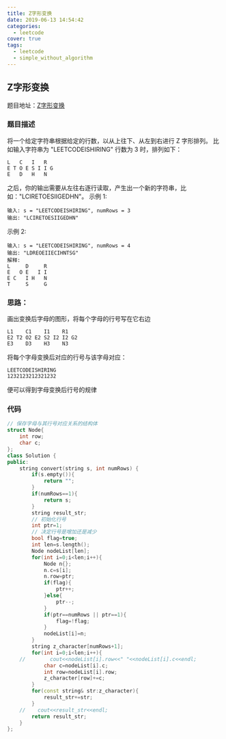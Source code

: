 ```yaml
---
title: Z字形变换
date: 2019-06-13 14:54:42
categories:
  - leetcode
cover: true
tags:
  - leetcode
  - simple_without_algorithm
---
```

## Z字形变换

题目地址：[Z字形变换](https://leetcode-cn.com/problems/zigzag-conversion/)

### 题目描述
将一个给定字符串根据给定的行数，以从上往下、从左到右进行 Z 字形排列。
比如输入字符串为 "LEETCODEISHIRING" 行数为 3 时，排列如下：
```
L   C   I   R
E T O E S I I G
E   D   H   N
```
之后，你的输出需要从左往右逐行读取，产生出一个新的字符串，比如："LCIRETOESIIGEDHN"。
示例 1:
```
输入: s = "LEETCODEISHIRING", numRows = 3
输出: "LCIRETOESIIGEDHN"
```

示例 2:
```
输入: s = "LEETCODEISHIRING", numRows = 4
输出: "LDREOEIIECIHNTSG"
解释:
L     D     R
E   O E   I I
E C   I H   N
T     S     G
```

### 思路：

画出变换后字母的图形，将每个字母的行号写在它右边
```
L1    C1    I1    R1
E2 T2 O2 E2 S2 I2 I2 G2
E3    D3    H3    N3
```

将每个字母变换后对应的行号与该字母对应：
```
LEETCODEISHIRING
1232123212321232
```
便可以得到字母变换后行号的规律

### 代码
```cpp
// 保存字母与其行号对应关系的结构体
struct Node{
    int row;
    char c;
};
class Solution {
public:
    string convert(string s, int numRows) {
        if(s.empty()){
            return "";
        }
        if(numRows==1){
            return s;
        }
        string result_str;
        // 初始化行号
        int ptr=1;
        // 决定行号是增加还是减少
        bool flag=true;
        int len=s.length();
        Node nodeList[len];
        for(int i=0;i<len;i++){
            Node n{};
            n.c=s[i];
            n.row=ptr;
            if(flag){
                ptr++;
            }else{
                ptr--;
            }
            if(ptr==numRows || ptr==1){
                flag=!flag;
            }
            nodeList[i]=n;
        }
        string z_character[numRows+1];
        for(int i=0;i<len;i++){
    //        cout<<nodeList[i].row<<" "<<nodeList[i].c<<endl;
            char c=nodeList[i].c;
            int row=nodeList[i].row;
            z_character[row]+=c;
        }
        for(const string& str:z_character){
            result_str+=str;
        }
    //    cout<<result_str<<endl;
        return result_str;
    }
};
```
